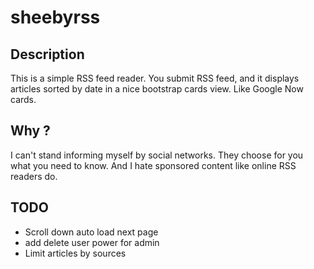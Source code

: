 # sheebyrss

## Description

This is a simple RSS feed reader. You submit RSS feed, and it displays articles sorted by date in a nice bootstrap cards view.
Like Google Now cards.

## Why ?
I can't stand informing myself by social networks. They choose for you what you need to know. And I hate sponsored content like online RSS readers do.

## TODO

 * Scroll down auto load next page
 * add delete user power for admin
 * Limit articles by sources
